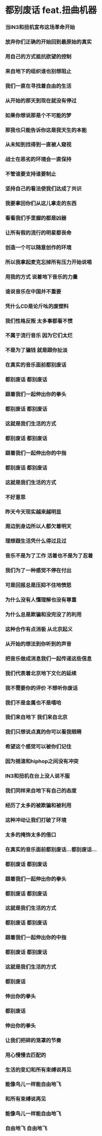 # 都别废话 feat.扭曲机器


### 当IN3和扭机宣布这场革命开始
### 放弃你们正确的开始回到最原始的真实
### 用自己的方式抵抗欲望的控制
### 来自地下的组织谁也别想阻止
### 我们一直在寻找着自由的生活
### 从开始的那天到现在就没有停过
### 如果你想说那是个不可能的梦
### 那我也只能告诉你这是我天生的本能
### 从未知到找得到一直被人窥视
### 战士在恶劣的环境会一直保持
### 不管谁要支持谁要制止
### 坚持自己的看法使我们达成了共识
### 我要拿回你们从这儿拿走的东西
### 看看我们手里握的都是凶器
### 让所有假的流行的明星都丧命
### 创造一个可以随意创作的环境
### 所以我拿起麦克忘掉所有压力开始说唱
### 用我的方式 说着地下音乐的力量
### 谁说音乐在中国并不重要
### 凭什么CD是论斤吆的废塑料
### 我们性格反叛 太多事都看不惯
### 不属于流行音乐 因为它们太烂
### 不是为了骗钱 就是跟你扯淡
### 在真实的音乐面前都别废话
### 都别废话 都别废话
### 跟着我们一起伸出你的拳头
### 都别废话 都别废话
### 这就是我们生活的方式
### 都别废话 都别废话
### 跟着我们一起伸出你的中指
### 都别废话 都别废话
### 这就是我们生活的方式
### 不好意思
### 昨天今天现实越来越明显
### 周边到身边所以人都欠着明天
### 理想跟生活凭什么得过且过
### 音乐不是为了工作 活着也不是为了忍着
### 我们为了一种感觉不停在付出
### 可是回报总是压抑不住地愤怒
### 为什么没有人懂理解也没有尊重
### 为什么总是欺骗和没完没了的利用
### 这种合作有点消极 从北京起义
### 从开始的想法到你听到的声音
### 把音乐做成消息我们一起传递这些信息
### 我们代表着北京地下文化的延续
### 我不需要你的评价 不想听你废话
### 我们不是金属也不是嘻哈
### 我们来自地下 我们来自北京
### 我们只想说点真的你可以看我眼睛
### 希望这个感觉可以被你们记住
### 因为摇滚和hiphop之间没有冲突
### IN3和扭机在台上没人说不服
### 我们同样来自地下有自己的态度
### 经历了太多的被欺骗和被利用
### 这种冲动让我们打破了环境
### 太多的掩饰太多的借口
### 在真实的音乐面前都别废话...都别废话...
### 都别废话 都别废话
### 跟着我们一起伸出你的拳头
### 都别废话 都别废话
### 这就是我们生活的方式
### 都别废话 都别废话
### 跟着我们一起伸出你的中指
### 都别废话 都别废话
### 这就是我们生活的方式
### 都别废话
### 伸出你的拳头
### 都别废话
### 伸出你的拳头
### 让我们把碎的笼罩的节奏
### 用心慢慢去匹配的
### 生活的变幻和所有束缚说再见
### 能像鸟儿一样能自由地飞
### 和所有束缚说再见
### 能像鸟儿一样能自由地飞
### 自由地飞 自由地飞

